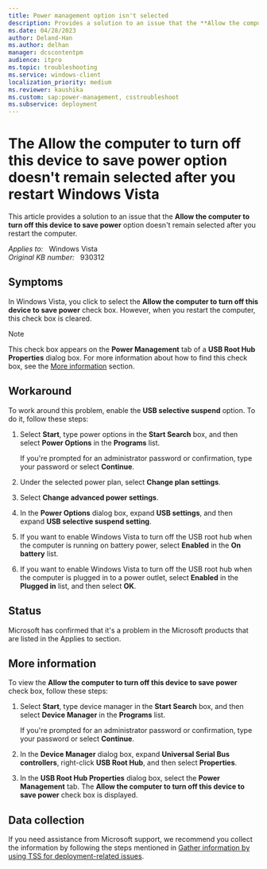 ```yaml
---
title: Power management option isn't selected
description: Provides a solution to an issue that the **Allow the computer to turn off this device to save power** option doesn't remain selected after you restart the computer.
ms.date: 04/28/2023
author: Deland-Han
ms.author: delhan
manager: dcscontentpm
audience: itpro
ms.topic: troubleshooting
ms.service: windows-client
localization_priority: medium
ms.reviewer: kaushika
ms.custom: sap:power-management, csstroubleshoot
ms.subservice: deployment
---
```

# The Allow the computer to turn off this device to save power option doesn't remain selected after you restart Windows Vista

This article provides a solution to an issue that the **Allow the computer to turn off this device to save power** option doesn't remain selected after you restart the computer.

_Applies to:_ &nbsp; Windows Vista  
_Original KB number:_ &nbsp; 930312

## Symptoms

In Windows Vista, you click to select the **Allow the computer to turn off this device to save power** check box. However, when you restart the computer, this check box is cleared.

> [!NOTE]
> This check box appears on the **Power Management** tab of a **USB Root Hub Properties** dialog box. For more information about how to find this check box, see the [More information](#more-information) section.

## Workaround

To work around this problem, enable the **USB selective suspend** option. To do it, follow these steps:

1. Select **Start**, type power options in the **Start Search** box, and then select **Power Options** in the **Programs** list.

    If you're prompted for an administrator password or confirmation, type your password or select **Continue**.
1. Under the selected power plan, select **Change plan settings**.
1. Select **Change advanced power settings**.
1. In the **Power Options** dialog box, expand **USB settings**, and then expand **USB selective suspend setting**.
1. If you want to enable Windows Vista to turn off the USB root hub when the computer is running on battery power, select **Enabled** in the **On battery** list.
1. If you want to enable Windows Vista to turn off the USB root hub when the computer is plugged in to a power outlet, select **Enabled** in the **Plugged in** list, and then select **OK**.

## Status

Microsoft has confirmed that it's a problem in the Microsoft products that are listed in the Applies to section.

## More information

To view the **Allow the computer to turn off this device to save power** check box, follow these steps:

1. Select **Start**, type device manager in the **Start Search** box, and then select **Device Manager** in the **Programs** list.

    If you're prompted for an administrator password or confirmation, type your password or select **Continue**.
2. In the **Device Manager** dialog box, expand **Universal Serial Bus controllers**, right-click **USB Root Hub**, and then select **Properties**.
3. In the **USB Root Hub Properties** dialog box, select the **Power Management** tab. The **Allow the computer to turn off this device to save power** check box is displayed.

## Data collection

If you need assistance from Microsoft support, we recommend you collect the information by following the steps mentioned in [Gather information by using TSS for deployment-related issues](../windows-troubleshooters/gather-information-using-tss-deployment.md).
